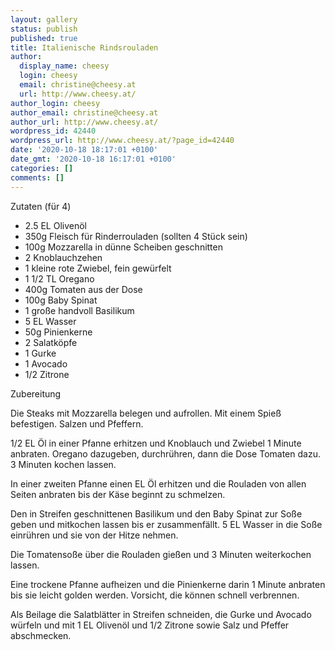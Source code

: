 ```yaml
---
layout: gallery
status: publish
published: true
title: Italienische Rindsrouladen
author:
  display_name: cheesy
  login: cheesy
  email: christine@cheesy.at
  url: http://www.cheesy.at/
author_login: cheesy
author_email: christine@cheesy.at
author_url: http://www.cheesy.at/
wordpress_id: 42440
wordpress_url: http://www.cheesy.at/?page_id=42440
date: '2020-10-18 18:17:01 +0100'
date_gmt: '2020-10-18 16:17:01 +0100'
categories: []
comments: []
---
```

<!-- wp:paragraph -->
Zutaten (für 4)
<!-- /wp:paragraph -->
<!-- wp:list -->
- 2.5 EL Olivenöl
- 350g Fleisch für Rinderrouladen (sollten 4 Stück sein)
- 100g Mozzarella in dünne Scheiben geschnitten
- 2 Knoblauchzehen
- 1 kleine rote Zwiebel, fein gewürfelt
- 1 1/2 TL Oregano
- 400g Tomaten aus der Dose
- 100g Baby Spinat
- 1 große handvoll Basilikum
- 5 EL Wasser
- 50g Pinienkerne
- 2 Salatköpfe
- 1 Gurke
- 1 Avocado
- 1/2 Zitrone
<!-- /wp:list -->
<!-- wp:paragraph -->
Zubereitung
<!-- /wp:paragraph -->
<!-- wp:paragraph -->
Die Steaks mit Mozzarella belegen und aufrollen. Mit einem Spieß befestigen. Salzen und Pfeffern.
<!-- /wp:paragraph -->
<!-- wp:paragraph -->
1/2 EL Öl in einer Pfanne erhitzen und Knoblauch und Zwiebel 1 Minute anbraten. Oregano dazugeben, durchrühren, dann die Dose Tomaten dazu. 3 Minuten kochen lassen.
<!-- /wp:paragraph -->
<!-- wp:paragraph -->
In einer zweiten Pfanne einen EL Öl erhitzen und die Rouladen von allen Seiten anbraten bis der Käse beginnt zu schmelzen.
<!-- /wp:paragraph -->
<!-- wp:paragraph -->
Den in Streifen geschnittenen Basilikum und den Baby Spinat zur Soße geben und mitkochen lassen bis er zusammenfällt. 5 EL Wasser in die Soße einrühren und sie von der Hitze nehmen.
<!-- /wp:paragraph -->
<!-- wp:paragraph -->
Die Tomatensoße über die Rouladen gießen und 3 Minuten weiterkochen lassen.
<!-- /wp:paragraph -->
<!-- wp:paragraph -->
Eine trockene Pfanne aufheizen und die Pinienkerne darin 1 Minute anbraten bis sie leicht golden werden. Vorsicht, die können schnell verbrennen.
<!-- /wp:paragraph -->
<!-- wp:paragraph -->
Als Beilage die Salatblätter in Streifen schneiden, die Gurke und Avocado würfeln und mit 1 EL Olivenöl und 1/2 Zitrone sowie Salz und Pfeffer abschmecken.
<!-- /wp:paragraph -->
<!-- wp:image {"id":42441} -->
<figure class="wp-block-image"><img src="{% link _rezepte/hauptspeisen/fleisch/italienische-rindsrouladen/Italienische-Rinderrouladen-001.jpg %}" alt="" class="wp-image-42441"></figure>
<!-- /wp:image -->
